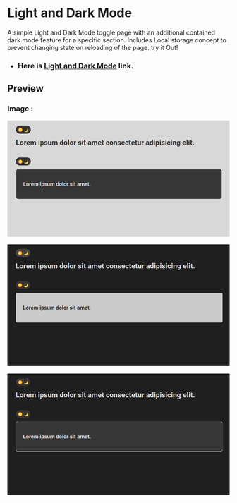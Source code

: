 # Light and Dark Mode
A simple Light and Dark Mode toggle page with an additional contained dark mode feature for a specific section. Includes Local storage concept to prevent changing state on reloading of the page. try it Out!

- ### Here is [Light and Dark Mode](https://telephonenumberformatter.netlify.app/) link.

## Preview

### Image :
<p align="center">
    <img src="./image/image.png" />
</p>
<p align="center">
    <img src="./image/image1.png" />
</p>
<p align="center">
    <img src="./image/image0.png" />
</p>